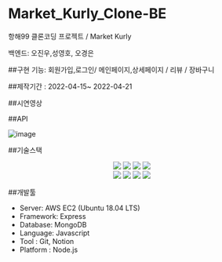 # Market_Kurly_Clone-BE
항해99 클론코딩 프로젝트 / Market Kurly

백엔드: 오진우,성영호, 오경은

##구현 기능: 회원가입,로그인/ 메인페이지,상세페이지 / 리뷰 / 장바구니

##제작기간 : 2022-04-15~ 2022-04-21

##시연영상

##API

![image](https://user-images.githubusercontent.com/101075355/164399993-7588d66c-356f-4357-a91a-0f2945f5cac7.png)


##기술스택
<div align=center>

<p align="center">

<img src="https://img.shields.io/badge/javascript-F7DF1E?style=for-the-badge&logo=javascript&logoColor=black"> 
<img src="https://img.shields.io/badge/node.js-339933?style=for-the-badge&logo=Node.js&logoColor=white">
<img src="https://img.shields.io/badge/express-000000?style=for-the-badge&logo=express&logoColor=white">
<img src="https://img.shields.io/badge/mysql-4479A1?style=for-the-badge&logo=mysql&logoColor=white">
  <br>
<img src="https://img.shields.io/badge/linux-FCC624?style=for-the-badge&logo=linux&logoColor=black"> 
<img src="https://img.shields.io/badge/amazonaws-232F3E?style=for-the-badge&logo=amazonaws&logoColor=white"> 
<img src="https://img.shields.io/badge/github-181717?style=for-the-badge&logo=github&logoColor=white">
<img src="https://img.shields.io/badge/git-F05032?style=for-the-badge&logo=git&logoColor=white">
  <br>
</div>

##개발툴

-   Server: AWS EC2 (Ubuntu 18.04 LTS)
-   Framework: Express 
-   Database: MongoDB
-   Language: Javascript
-   Tool : Git, Notion
-   Platform : Node.js

